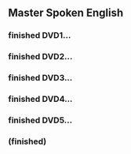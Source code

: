 ## Master Spoken English

### finished DVD1...
### finished DVD2...
### finished DVD3...
### finished DVD4...
### finished DVD5...

### (finished)
